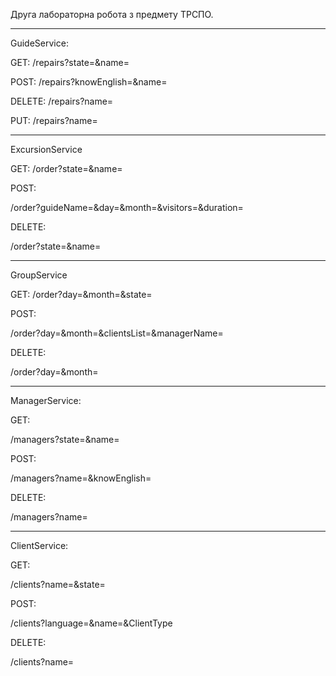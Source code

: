 Друга лабораторна робота з предмету ТРСПО.

--------
GuideService: 

GET: /repairs?state=&name=

POST: /repairs?knowEnglish=&name=

DELETE: /repairs?name=

PUT: /repairs?name=


--------
ExcursionService 

GET:
/order?state=&name=

POST:

/order?guideName=&day=&month=&visitors=&duration=

DELETE:

/order?state=&name=

--------
GroupService 

GET:
/order?day=&month=&state=

POST:

/order?day=&month=&clientsList=&managerName=

DELETE:

/order?day=&month=


--------
ManagerService:

GET:

/managers?state=&name=

POST:

/managers?name=&knowEnglish=

DELETE:

/managers?name=

--------
ClientService:

GET:

/clients?name=&state=

POST:

/clients?language=&name=&ClientType

DELETE:

/clients?name=

